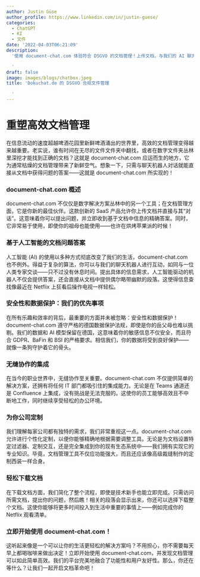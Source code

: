 ```yaml
---
author: Justin Güse
author_profile: https://www.linkedin.com/in/justin-guese/
categories:
  - ChatGPT
  - KI
  - 文件
date: '2022-04-03T06:21:09'
description:
  '使用 document-chat.com 体验符合 DSGVO 的文档管理！上传文档，与我们的 AI 聊天机器人对话，获得精确的答案。

  '
draft: false
image: images/blogs/chatbox.jpeg
title: 'Dokuchat.de 的 DSGVO 合规文件管理

  '
---
```


# 重塑高效文档管理

在信息流动的速度超越啤酒花园里新鲜啤酒涌出的世界里，高效的文档管理变得越来越重要。老实说，谁有时间在无尽的文件文件夹中翻找，或者在数字文件夹丛林里深挖才能找到正确的文档？这就是 document-chat.com 应运而生的地方，它为通常枯燥的文档管理带来了新鲜空气。想象一下，只需与聊天机器人对话就能直接从文档中获得问题的答案——这就是 document-chat.com 所实现的！

### document-chat.com 概述

document-chat.com 不仅仅是数字解决方案丛林中的另一个工具；在文档管理方面，它是你新的最佳伙伴。这款创新的 SaaS 产品允许你上传文档并直接与其“对话”。这意味着你可以提出问题，并立即收到基于文档中信息的精确答案。同时，它非常易于使用，即使你的祖母也能使用——也许在烘烤苹果派的时候！

### 基于人工智能的文档问题答案

人工智能 (AI) 的使用以多种方式彻底改变了我们的生活，document-chat.com 也不例外。得益于复杂的算法，你可以与我们的聊天机器人进行互动，如同与一位人类专家交谈——只不过没有休息时间。提出具体的信息需求，人工智能驱动的机器人不仅会提供答案，还会直接从文档中提供偶尔略带幽默的段落。这使得信息查找像最近在 Netflix 上狂看后操作电视一样轻松。

### 安全性和数据保护：我们的优先事项

在所有乐趣和效率的背后，最重要的方面并未被忽略：安全性和数据保护！document-chat.com 遵守严格的德国数据保护法规，即使是你的岳父母也难以挑剔。我们的数据和 AI 模型保留在德国，这意味着你的敏感信息不仅安全，而且符合 GDPR、BaFin 和 BSI 的严格要求。相信我们，你的数据将受到良好保护——就像一条狗守护着它的骨头。

### 无缝协作的集成

在当今的职业世界中，无缝协作至关重要。document-chat.com 不仅提供简单的解决方案，还拥有将任何 IT 部门都吸引住的集成能力。无论是在 Teams 通道还是 Confluence 上集成，没有挑战是无法克服的。这使你的员工能够高效且不中断地工作，同时继续享受轻松的办公环境。

### 为你公司定制

我们理解每家公司都有独特的需求，我们非常重视这一点。document-chat.com 允许进行个性化定制，以便你能够精确地根据需要调整工具。无论是为文档设置特定过滤器、定制交互，还是完全集成到你的现有生态系统中——我们拥有实现它的专业知识。毕竟，文档管理工具不仅应功能强大，而且还应该像高级裁缝制作的定制西装一样合身。

### 轻松下载文档

在下载文档方面，我们简化了整个流程，即使是技术新手也能立即完成。只需访问所需文档，提出你的问题，然后瞧！相关的段落会显示出来，你还可以选择下载整个文档。这使你能够将更多时间投入到生活中重要的事情上——例如完成你的 Netflix 观看清单。

### 立即开始使用 document-chat.com！

这听起来像是一个可以让你的生活更轻松的解决方案吗？不用担心，你不需要每天早上都喝咖啡来做出决定！立即开始使用 document-chat.com，并发现文档管理可以如此简单高效。我们的平台完美地融合了功能性和用户友好性。那么，你还在等什么？让我们一起开启文档革命吧！
